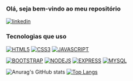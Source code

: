 ### Olá, seja bem-vindo ao meu repositório 

[![linkedin](https://img.shields.io/badge/LinkedIn-0077B5?style=for-the-badge&logo=linkedin&logoColor=white)](COLOQUE_AQUI_O_SEU_LINK_DO_LINKEDIN)
### Tecnologias que uso
[![HTML5](https://img.shields.io/badge/HTML5-E34F26?style=for-the-badge&logo=html5&logoColor=white)](COLOQUE_AQUI_O_SEU_LINK_HTML5)
[![CSS3](https://img.shields.io/badge/CSS3-1572B6?style=for-the-badge&logo=css3&logoColor=white)](COLOQUE_AQUI_O_SEU_LINK_CSS3)
[![JAVASCRIPT](https://img.shields.io/badge/JavaScript-323330?style=for-the-badge&logo=javascript&logoColor=F7DF1E)](COLOQUE_AQUI_O_SEU_LINK_JAVASCRIPT)

[![BOOTSTRAP](https://img.shields.io/badge/Bootstrap-563D7C?style=for-the-badge&logo=bootstrap&logoColor=white)](COLOQUE_AQUI_O_SEU_LINK_BOOTSTRAP)
[![NODEJS](https://img.shields.io/badge/Node.js-43853D?style=for-the-badge&logo=node.js&logoColor=white)](COLOQUE_AQUI_O_SEU_LINK_NODEJS)
[![EXPRESS](https://img.shields.io/badge/Express.js-404D59?style=for-the-badge)](COLOQUE_AQUI_O_SEU_LINK_EXPRESS)
[![MYSQL](https://img.shields.io/badge/MySQL-005C84?style=for-the-badge&logo=mysql&logoColor=white)](COLOQUE_AQUI_O_SEU_LINK_MYSQL)

![Anurag's GitHub stats](https://github-readme-stats.vercel.app/api?username=LacamJC&show_icons=true&theme=radical)
[![Top Langs](https://github-readme-stats.vercel.app/api/top-langs/?username=LacamJC&layout=compact)](https://github.com/anuraghazra/github-readme-stats)
